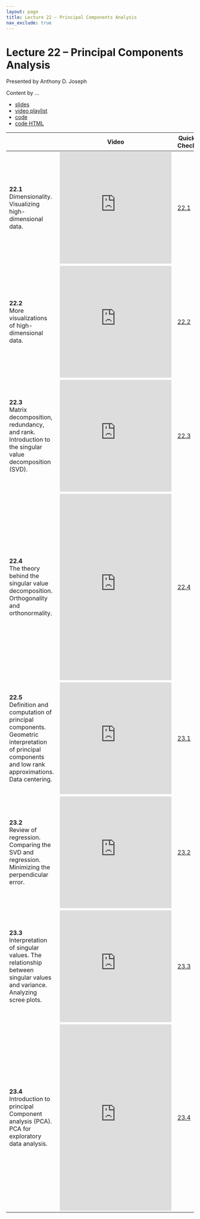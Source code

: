 ```yaml
---
layout: page
title: Lecture 22 – Principal Components Analysis
nav_exclude: true
---
```


# Lecture 22 – Principal Components Analysis

Presented by Anthony D. Joseph

Content by ...

- [slides](https://docs.google.com/presentation/d/1Yyzi1miV7cusJw7ljqt07XLYxcSvgdLuCeKprrwi7pE/edit?usp=sharing)
- [video playlist](https://www.youtube.com/playlist?list=PLQCcNQgUcDfoW4IbdYs4ccVTgb4M0U_2X)
- [code](https://data100.datahub.berkeley.edu/hub/user-redirect/git-sync?repo=https://github.com/DS-100/su20&subPath=lecture/lec22/)
- [code HTML](../../resources/assets/lectures/lec22/lec22.html)


<table>
<colgroup>
<col style="width: 25%" />
<col style="width: 25%" />
<col style="width: 25%" />
</colgroup>
<thead>
<tr class="header">
<th></th>
<th>Video</th>
<th>Quick Check</th>
</tr>
</thead>
<tbody>
<tr>
<td><strong>22.1</strong> <br>Dimensionality. Visualizing high-dimensional data.</td>
<td><iframe width="300" height="300" height src="https://youtube.com/embed/cRKHiaYAH8w" frameborder="0" allow="accelerometer; autoplay; encrypted-media; gyroscope; picture-in-picture" allowfullscreen></iframe></td>
<td><a href="https://forms.gle/zJLzQN6fDoXKfsNC7" target="\_blank">22.1</a></td>
</tr>
<tr>
<td><strong>22.2</strong> <br>More visualizations of high-dimensional data.</td>
<td><iframe width="300" height="300" height src="https://youtube.com/embed/joE5rVir8uc" frameborder="0" allow="accelerometer; autoplay; encrypted-media; gyroscope; picture-in-picture" allowfullscreen></iframe></td>
<td><a href="https://forms.gle/Tk66Qqxawvwe9AkQA" target="\_blank">22.2</a></td>
</tr>
<tr>
<td><strong>22.3</strong> <br>Matrix decomposition, redundancy, and rank. Introduction to the singular value decomposition (SVD).</td>
<td><iframe width="300" height="300" height src="https://youtube.com/embed/rFuyMgD6Z5Y" frameborder="0" allow="accelerometer; autoplay; encrypted-media; gyroscope; picture-in-picture" allowfullscreen></iframe></td>
<td><a href="https://forms.gle/9vNk41BYPKkSMMo27" target="\_blank">22.3</a></td>
</tr>
<tr>
<td><strong>22.4</strong> <br>The theory behind the singular value decomposition. Orthogonality and orthonormality.</td>
<td><iframe width="300" height="500" height src="https://youtube.com/embed/e9QDPdWa9NI" frameborder="0" allow="accelerometer; autoplay; encrypted-media; gyroscope; picture-in-picture" allowfullscreen></iframe></td>
<td><a href="https://forms.gle/SM8VcTTXZG83aQte6" target="\_blank">22.4</a></td>
</tr>
<tr>
<td><strong>22.5</strong> <br>Definition and computation of principal components. Geometric interpretation of principal components and low rank approximations. Data centering.</td>
<td><iframe width="300" height="300" height src="https://youtube.com/embed/zET7IIsg42M" frameborder="0" allow="accelerometer; autoplay; encrypted-media; gyroscope; picture-in-picture" allowfullscreen></iframe></td>
<td><a href="https://forms.gle/hzqCZbK7ju6t9NDc9" target="\_blank">23.1</a></td>
</tr>
<tr>
<td><strong>23.2</strong> <br>Review of regression. Comparing the SVD and regression. Minimizing the perpendicular error.</td>
<td><iframe width="300" height="300" height src="https://youtube.com/embed/DeWQRqQ4Lg0" frameborder="0" allow="accelerometer; autoplay; encrypted-media; gyroscope; picture-in-picture" allowfullscreen></iframe></td>
<td><a href="https://forms.gle/NtE6R6ZELvAhNfzK7" target="\_blank">23.2</a></td>
</tr>
<tr>
<td><strong>23.3</strong> <br>Interpretation of singular values. The relationship between singular values and variance. Analyzing scree plots.</td>
<td><iframe width="300" height="300" height src="https://youtube.com/embed/bIAvMewWfXA" frameborder="0" allow="accelerometer; autoplay; encrypted-media; gyroscope; picture-in-picture" allowfullscreen></iframe></td>
<td><a href="https://forms.gle/F7zjg6734cw8y2k1A" target="\_blank">23.3</a></td>
</tr>
<tr>
<td><strong>23.4</strong> <br>Introduction to principal Component analysis (PCA). PCA for exploratory data analysis.</td>
<td><iframe width="300" height="500" height src="https://youtube.com/embed/4sOxqbGYFdU" frameborder="0" allow="accelerometer; autoplay; encrypted-media; gyroscope; picture-in-picture" allowfullscreen></iframe></td>
<td><a href="https://forms.gle/s8znr9FEAz7RFxfz8" target="\_blank">23.4</a></td>
</tr>
